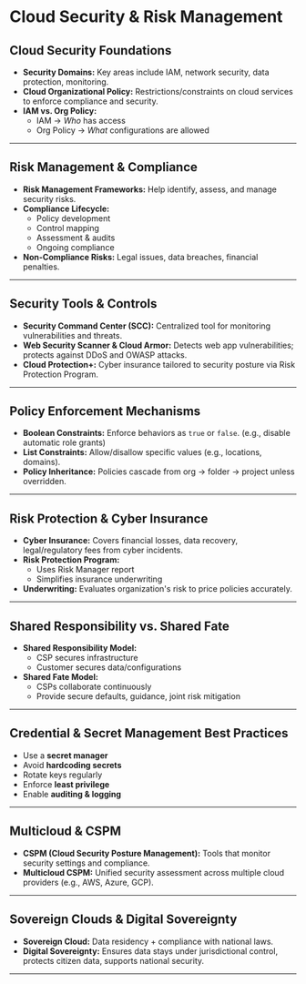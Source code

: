 # Cloud Security & Risk Management

## Cloud Security Foundations
- **Security Domains:** Key areas include IAM, network security, data protection, monitoring.
- **Cloud Organizational Policy:** Restrictions/constraints on cloud services to enforce compliance and security.
- **IAM vs. Org Policy:**
  - IAM → *Who* has access
  - Org Policy → *What* configurations are allowed

---

## Risk Management & Compliance
- **Risk Management Frameworks:** Help identify, assess, and manage security risks.
- **Compliance Lifecycle:**
  - Policy development
  - Control mapping
  - Assessment & audits
  - Ongoing compliance
- **Non-Compliance Risks:** Legal issues, data breaches, financial penalties.

---

## Security Tools & Controls
- **Security Command Center (SCC):** Centralized tool for monitoring vulnerabilities and threats.
- **Web Security Scanner & Cloud Armor:** Detects web app vulnerabilities; protects against DDoS and OWASP attacks.
- **Cloud Protection+:** Cyber insurance tailored to security posture via Risk Protection Program.

---

## Policy Enforcement Mechanisms
- **Boolean Constraints:** Enforce behaviors as `true` or `false`. (e.g., disable automatic role grants)
- **List Constraints:** Allow/disallow specific values (e.g., locations, domains).
- **Policy Inheritance:** Policies cascade from org → folder → project unless overridden.

---

## Risk Protection & Cyber Insurance
- **Cyber Insurance:** Covers financial losses, data recovery, legal/regulatory fees from cyber incidents.
- **Risk Protection Program:**
  - Uses Risk Manager report
  - Simplifies insurance underwriting
- **Underwriting:** Evaluates organization's risk to price policies accurately.

---

## Shared Responsibility vs. Shared Fate
- **Shared Responsibility Model:**
  - CSP secures infrastructure
  - Customer secures data/configurations
- **Shared Fate Model:**
  - CSPs collaborate continuously
  - Provide secure defaults, guidance, joint risk mitigation

---

## Credential & Secret Management Best Practices
- Use a **secret manager**
- Avoid **hardcoding secrets**
- Rotate keys regularly
- Enforce **least privilege**
- Enable **auditing & logging**

---

## Multicloud & CSPM
- **CSPM (Cloud Security Posture Management):** Tools that monitor security settings and compliance.
- **Multicloud CSPM:** Unified security assessment across multiple cloud providers (e.g., AWS, Azure, GCP).

---

## Sovereign Clouds & Digital Sovereignty
- **Sovereign Cloud:** Data residency + compliance with national laws.
- **Digital Sovereignty:** Ensures data stays under jurisdictional control, protects citizen data, supports national security.

---

